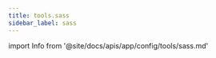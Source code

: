 ```yaml
---
title: tools.sass
sidebar_label: sass
---
```




import Info from '@site/docs/apis/app/config/tools/sass.md'

<Info />
